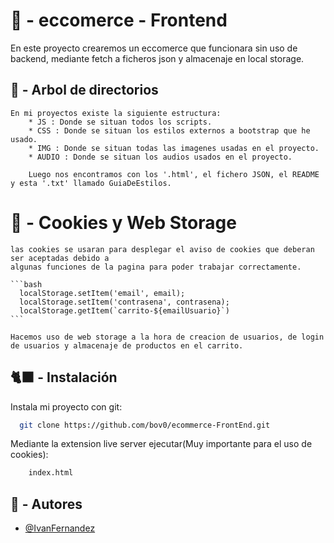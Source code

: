 # 🏪 - eccomerce - Frontend

En este proyecto crearemos un eccomerce que funcionara sin uso de backend, mediante fetch a ficheros json y almacenaje en local storage.

## 📝 - Arbol de directorios

    En mi proyectos existe la siguiente estructura:
        * JS : Donde se situan todos los scripts.
        * CSS : Donde se situan los estilos externos a bootstrap que he usado.
        * IMG : Donde se situan todas las imagenes usadas en el proyecto.
        * AUDIO : Donde se situan los audios usados en el proyecto.

        Luego nos encontramos con los '.html', el fichero JSON, el README y esta '.txt' llamado GuiaDeEstilos.

# 🍪 - Cookies y Web Storage

    las cookies se usaran para desplegar el aviso de cookies que deberan ser aceptadas debido a
    algunas funciones de la pagina para poder trabajar correctamente.

    ```bash
      localStorage.setItem('email', email);
      localStorage.setItem('contrasena', contrasena);
      localStorage.getItem(`carrito-${emailUsuario}`)
    ```

    Hacemos uso de web storage a la hora de creacion de usuarios, de login de usuarios y almacenaje de productos en el carrito.

## 🐈‍⬛ - Instalación

Instala mi proyecto con git:

```bash
  git clone https://github.com/bov0/ecommerce-FrontEnd.git
```

Mediante la extension live server ejecutar(Muy importante para el uso de cookies):
```bash
    index.html
```
## 🙎 - Autores

- [@IvanFernandez](https://www.github.com/bov0)
